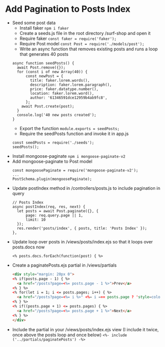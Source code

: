 # Add Pagination to Posts Index

- Seed some post data
  - Install faker
    `npm i faker`
  - Create a seeds.js file in the root directory /surf-shop and open it
  - Require faker
    `const faker = require('faker');`
  - Require Post model
    `const Post = require('./models/post');`
  - Write an async function that removes existing posts and runs a loop that generates 40 posts
  ```JS
  async function seedPosts() {
  	await Post.remove({});
  	for (const i of new Array(40)) {
        const newPost = {
          title: faker.lorem.words(),
          description: faker.lorem.paragraph(),
          price: faker.datatype.number(),
          location: faker.lorem.word(),
          author: '61346591dce12959b4ab9fc8',
        };
  	  await Post.create(post);
  	}
  	console.log('40 new posts created');
  }
  ```
  - Export the function
    `module.exports = seedPosts;`
  - Require the seedPosts function and invoke it in app.js
  ```JS
  const seedPosts = require('./seeds');
  seedPosts();
  ```
- Install mongoose-paginate
  `npm i mongoose-paginate-v2`
- Add mongoose-paginate to Post model
  ```JS
  const mongoosePaginate = require('mongoose-paginate-v2');
  ...
  PostSchema.plugin(mongoosePaginate);
  ```
- Update postIndex method in /controllers/posts.js to include pagination in query
  ```JS
  // Posts Index
  async postIndex(req, res, next) {
  	let posts = await Post.paginate({}, {
  		page: req.query.page || 1,
  		limit: 10
  	});
  	res.render('posts/index', { posts, title: 'Posts Index' });
  },
  ```
- Update loop over posts in /views/posts/index.ejs so that it loops over posts.docs now
  ```JS
  <% posts.docs.forEach(function(post) { %>
  ```
- Create a paginatePosts.ejs partial in /views/partials
  ```HTML
  <div style="margin: 20px 0">
  <% if(posts.page - 1) { %>
  	<a href="/posts?page=<%= posts.page - 1 %>">Prev</a>
  <% } %>
  <% for(let i = 1; i <= posts.pages; i++) { %>
  	<a href="/posts?page=<%= i %>" <%= i === posts.page ? 'style=color:#000' : '' %>><%= i %></a>
  <% } %>
  <% if((posts.page + 1) <= posts.pages) { %>
  	<a href="/posts?page=<%= posts.page + 1 %>">Next</a>
  <% } %>
  </div>
  ```
- Include the partial in your /views/posts/index.ejs view (I include it twice, once above the posts loop and once below)
  `<%- include ('../partials/paginatePosts') -%>`
